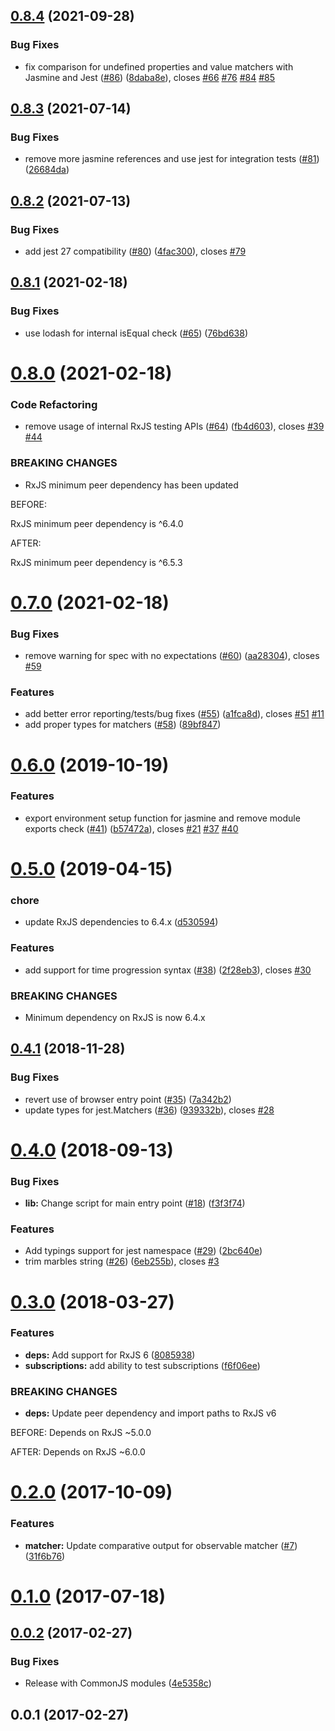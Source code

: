 ## [0.8.4](https://github.com/synapse-wireless-labs/jasmine-marbles/compare/0.8.3...0.8.4) (2021-09-28)


### Bug Fixes

* fix comparison for undefined properties and value matchers with Jasmine and Jest ([#86](https://github.com/synapse-wireless-labs/jasmine-marbles/issues/86)) ([8daba8e](https://github.com/synapse-wireless-labs/jasmine-marbles/commit/8daba8ed1c187acfac76246c5d13095d9fc8d788)), closes [#66](https://github.com/synapse-wireless-labs/jasmine-marbles/issues/66) [#76](https://github.com/synapse-wireless-labs/jasmine-marbles/issues/76) [#84](https://github.com/synapse-wireless-labs/jasmine-marbles/issues/84) [#85](https://github.com/synapse-wireless-labs/jasmine-marbles/issues/85)



## [0.8.3](https://github.com/synapse-wireless-labs/jasmine-marbles/compare/0.8.2...0.8.3) (2021-07-14)


### Bug Fixes

* remove more jasmine references and use jest for integration tests ([#81](https://github.com/synapse-wireless-labs/jasmine-marbles/issues/81)) ([26684da](https://github.com/synapse-wireless-labs/jasmine-marbles/commit/26684da836954b33959d432917ae54b38deea7cd))



## [0.8.2](https://github.com/synapse-wireless-labs/jasmine-marbles/compare/0.8.1...0.8.2) (2021-07-13)


### Bug Fixes

* add jest 27 compatibility ([#80](https://github.com/synapse-wireless-labs/jasmine-marbles/issues/80)) ([4fac300](https://github.com/synapse-wireless-labs/jasmine-marbles/commit/4fac3006b998646c4834aaac9487a58c948b94d4)), closes [#79](https://github.com/synapse-wireless-labs/jasmine-marbles/issues/79)



## [0.8.1](https://github.com/synapse-wireless-labs/jasmine-marbles/compare/0.8.0...0.8.1) (2021-02-18)


### Bug Fixes

* use lodash for internal isEqual check ([#65](https://github.com/synapse-wireless-labs/jasmine-marbles/issues/65)) ([76bd638](https://github.com/synapse-wireless-labs/jasmine-marbles/commit/76bd63898b7a3debe166a886c517c696bb91218d))



# [0.8.0](https://github.com/synapse-wireless-labs/jasmine-marbles/compare/0.7.0...0.8.0) (2021-02-18)


### Code Refactoring

* remove usage of internal RxJS testing APIs ([#64](https://github.com/synapse-wireless-labs/jasmine-marbles/issues/64)) ([fb4d603](https://github.com/synapse-wireless-labs/jasmine-marbles/commit/fb4d603fc28e634c88d404221bb003059d7c9557)), closes [#39](https://github.com/synapse-wireless-labs/jasmine-marbles/issues/39) [#44](https://github.com/synapse-wireless-labs/jasmine-marbles/issues/44)


### BREAKING CHANGES

* RxJS minimum peer dependency has been updated

BEFORE:

RxJS minimum peer dependency is ^6.4.0

AFTER:

RxJS minimum peer dependency is ^6.5.3



# [0.7.0](https://github.com/synapse-wireless-labs/jasmine-marbles/compare/v0.6.0...0.7.0) (2021-02-18)


### Bug Fixes

* remove warning for spec with no expectations ([#60](https://github.com/synapse-wireless-labs/jasmine-marbles/issues/60)) ([aa28304](https://github.com/synapse-wireless-labs/jasmine-marbles/commit/aa2830465a9e0a890c6a7a080a2e902ea7650144)), closes [#59](https://github.com/synapse-wireless-labs/jasmine-marbles/issues/59)


### Features

* add better error reporting/tests/bug fixes ([#55](https://github.com/synapse-wireless-labs/jasmine-marbles/issues/55)) ([a1fca8d](https://github.com/synapse-wireless-labs/jasmine-marbles/commit/a1fca8d53505f5e74a79f48d02d9dbda46e4a5d1)), closes [#51](https://github.com/synapse-wireless-labs/jasmine-marbles/issues/51) [#11](https://github.com/synapse-wireless-labs/jasmine-marbles/issues/11)
* add proper types for matchers ([#58](https://github.com/synapse-wireless-labs/jasmine-marbles/issues/58)) ([89bf847](https://github.com/synapse-wireless-labs/jasmine-marbles/commit/89bf847d1ea8ecb2be172b452376262b0a4fb64a))



# [0.6.0](https://github.com/synapse-wireless-labs/jasmine-marbles/compare/v0.5.0...v0.6.0) (2019-10-19)


### Features

* export environment setup function for jasmine and remove module exports check ([#41](https://github.com/synapse-wireless-labs/jasmine-marbles/issues/41)) ([b57472a](https://github.com/synapse-wireless-labs/jasmine-marbles/commit/b57472adeba487474203d2432862faf17920a835)), closes [#21](https://github.com/synapse-wireless-labs/jasmine-marbles/issues/21) [#37](https://github.com/synapse-wireless-labs/jasmine-marbles/issues/37) [#40](https://github.com/synapse-wireless-labs/jasmine-marbles/issues/40)



# [0.5.0](https://github.com/synapse-wireless-labs/jasmine-marbles/compare/v0.4.1...v0.5.0) (2019-04-15)


### chore

* update RxJS dependencies to 6.4.x ([d530594](https://github.com/synapse-wireless-labs/jasmine-marbles/commit/d5305941a2651a37d4812a6026b7592bd5e6307d))


### Features

* add support for time progression syntax ([#38](https://github.com/synapse-wireless-labs/jasmine-marbles/issues/38)) ([2f28eb3](https://github.com/synapse-wireless-labs/jasmine-marbles/commit/2f28eb345fdda218dfaf42584922600161953a44)), closes [#30](https://github.com/synapse-wireless-labs/jasmine-marbles/issues/30)


### BREAKING CHANGES

* Minimum dependency on RxJS is now 6.4.x



## [0.4.1](https://github.com/synapse-wireless-labs/jasmine-marbles/compare/v0.4.0...v0.4.1) (2018-11-28)


### Bug Fixes

* revert use of browser entry point ([#35](https://github.com/synapse-wireless-labs/jasmine-marbles/issues/35)) ([7a342b2](https://github.com/synapse-wireless-labs/jasmine-marbles/commit/7a342b23142ce7609be544feda32affd602f1e4c))
* update types for jest.Matchers ([#36](https://github.com/synapse-wireless-labs/jasmine-marbles/issues/36)) ([939332b](https://github.com/synapse-wireless-labs/jasmine-marbles/commit/939332bca02af7c8c9b7e973f0a6670904d1abaa)), closes [#28](https://github.com/synapse-wireless-labs/jasmine-marbles/issues/28)



# [0.4.0](https://github.com/synapse-wireless-labs/jasmine-marbles/compare/v0.3.0...v0.4.0) (2018-09-13)


### Bug Fixes

* **lib:** Change script for main entry point ([#18](https://github.com/synapse-wireless-labs/jasmine-marbles/issues/18)) ([f3f3f74](https://github.com/synapse-wireless-labs/jasmine-marbles/commit/f3f3f74fd3a8ef08d3d80c1610a68cabd83d0984))


### Features

* Add typings support for jest namespace ([#29](https://github.com/synapse-wireless-labs/jasmine-marbles/issues/29)) ([2bc640e](https://github.com/synapse-wireless-labs/jasmine-marbles/commit/2bc640e73042d0417a6ca967081b9d78a799ebbc))
* trim marbles string ([#26](https://github.com/synapse-wireless-labs/jasmine-marbles/issues/26)) ([6eb255b](https://github.com/synapse-wireless-labs/jasmine-marbles/commit/6eb255b164021f32991532e490c9ac93a0b59b38)), closes [#3](https://github.com/synapse-wireless-labs/jasmine-marbles/issues/3)



# [0.3.0](https://github.com/synapse-wireless-labs/jasmine-marbles/compare/v0.2.0...v0.3.0) (2018-03-27)


### Features

* **deps:** Add support for RxJS 6 ([8085938](https://github.com/synapse-wireless-labs/jasmine-marbles/commit/80859387191bf068fa8f5e08c888e9d8ec7616b8))
* **subscriptions:** add ability to test subscriptions ([f6f06ee](https://github.com/synapse-wireless-labs/jasmine-marbles/commit/f6f06eeb24ed1c1a66ad39ce1318ab64e24ee6ee))


### BREAKING CHANGES

* **deps:** Update peer dependency and import paths to RxJS v6

BEFORE:
Depends on RxJS ~5.0.0

AFTER:
Depends on RxJS ~6.0.0



# [0.2.0](https://github.com/synapse-wireless-labs/jasmine-marbles/compare/v0.1.0...v0.2.0) (2017-10-09)


### Features

* **matcher:** Update comparative output for observable matcher ([#7](https://github.com/synapse-wireless-labs/jasmine-marbles/issues/7)) ([31f6b76](https://github.com/synapse-wireless-labs/jasmine-marbles/commit/31f6b76667d0ee66b53ab1941e5e128549f2ca3d))



# [0.1.0](https://github.com/synapse-wireless-labs/jasmine-marbles/compare/v0.0.2...v0.1.0) (2017-07-18)



## [0.0.2](https://github.com/synapse-wireless-labs/jasmine-marbles/compare/v0.0.1...v0.0.2) (2017-02-27)


### Bug Fixes

* Release with CommonJS modules ([4e5358c](https://github.com/synapse-wireless-labs/jasmine-marbles/commit/4e5358c1344423fc4a2ae5537034dc6d23fd35e3))



## 0.0.1 (2017-02-27)



